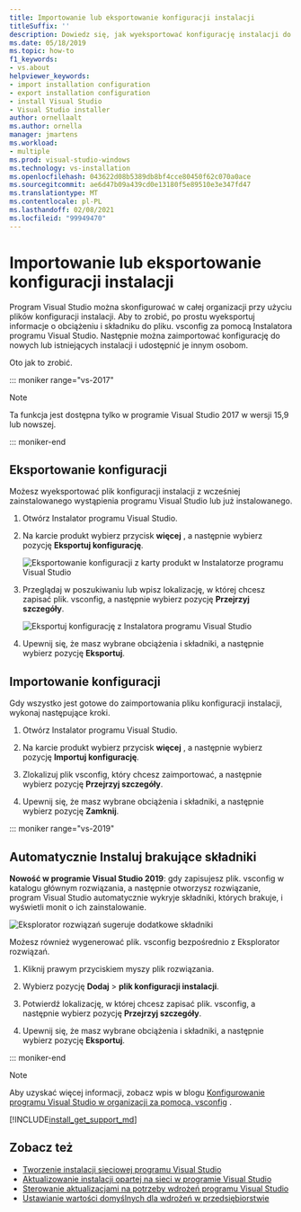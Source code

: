 ```yaml
---
title: Importowanie lub eksportowanie konfiguracji instalacji
titleSuffix: ''
description: Dowiedz się, jak wyeksportować konfigurację instalacji do pliku. vsconfig, aby udostępnić je innym osobom i jak zaimportować ją do klonowania.
ms.date: 05/18/2019
ms.topic: how-to
f1_keywords:
- vs.about
helpviewer_keywords:
- import installation configuration
- export installation configuration
- install Visual Studio
- Visual Studio installer
author: ornellaalt
ms.author: ornella
manager: jmartens
ms.workload:
- multiple
ms.prod: visual-studio-windows
ms.technology: vs-installation
ms.openlocfilehash: 043622d08b5389db8bf4cce80450f62c070a0ace
ms.sourcegitcommit: ae6d47b09a439cd0e13180f5e89510e3e347fd47
ms.translationtype: MT
ms.contentlocale: pl-PL
ms.lasthandoff: 02/08/2021
ms.locfileid: "99949470"
---
```

# <a name="import-or-export-installation-configurations"></a>Importowanie lub eksportowanie konfiguracji instalacji

Program Visual Studio można skonfigurować w całej organizacji przy użyciu plików konfiguracji instalacji. Aby to zrobić, po prostu wyeksportuj informacje o obciążeniu i składniku do pliku. vsconfig za pomocą Instalatora programu Visual Studio. Następnie można zaimportować konfigurację do nowych lub istniejących instalacji i udostępnić je innym osobom.

Oto jak to zrobić.

::: moniker range="vs-2017"

> [!NOTE]
> Ta funkcja jest dostępna tylko w programie Visual Studio 2017 w wersji 15,9 lub nowszej.

::: moniker-end

## <a name="export-a-configuration"></a>Eksportowanie konfiguracji

Możesz wyeksportować plik konfiguracji instalacji z wcześniej zainstalowanego wystąpienia programu Visual Studio lub już instalowanego.

1. Otwórz Instalator programu Visual Studio.

1. Na karcie produkt wybierz przycisk **więcej** , a następnie wybierz pozycję **Eksportuj konfigurację**.

   ![Eksportowanie konfiguracji z karty produkt w Instalatorze programu Visual Studio](../install/media/vs-2019/vs-installer-export-config.png)

1. Przeglądaj w poszukiwaniu lub wpisz lokalizację, w której chcesz zapisać plik. vsconfig, a następnie wybierz pozycję **Przejrzyj szczegóły**.

   ![Eksportuj konfigurację z Instalatora programu Visual Studio](../install/media/vs-2019/export-configuration-confirmation.png)

1. Upewnij się, że masz wybrane obciążenia i składniki, a następnie wybierz pozycję **Eksportuj**.

## <a name="import-a-configuration"></a>Importowanie konfiguracji

Gdy wszystko jest gotowe do zaimportowania pliku konfiguracji instalacji, wykonaj następujące kroki.

1. Otwórz Instalator programu Visual Studio.

1. Na karcie produkt wybierz przycisk **więcej** , a następnie wybierz pozycję **Importuj konfigurację**.

1. Zlokalizuj plik vsconfig, który chcesz zaimportować, a następnie wybierz pozycję **Przejrzyj szczegóły**.

1. Upewnij się, że masz wybrane obciążenia i składniki, a następnie wybierz pozycję **Zamknij**.

::: moniker range="vs-2019"

## <a name="automatically-install-missing-components"></a>Automatycznie Instaluj brakujące składniki

**Nowość w programie Visual Studio 2019**: gdy zapisujesz plik. vsconfig w katalogu głównym rozwiązania, a następnie otworzysz rozwiązanie, program Visual Studio automatycznie wykryje składniki, których brakuje, i wyświetli monit o ich zainstalowanie.

![Eksplorator rozwiązań sugeruje dodatkowe składniki](../install/media/vs-2019/solution-explorer-config-file.png)

Możesz również wygenerować plik. vsconfig bezpośrednio z Eksplorator rozwiązań.

1. Kliknij prawym przyciskiem myszy plik rozwiązania.

1. Wybierz pozycję **Dodaj** > **plik konfiguracji instalacji**.

1. Potwierdź lokalizację, w której chcesz zapisać plik. vsconfig, a następnie wybierz pozycję **Przejrzyj szczegóły**.

1. Upewnij się, że masz wybrane obciążenia i składniki, a następnie wybierz pozycję **Eksportuj**.

::: moniker-end

> [!NOTE]
> Aby uzyskać więcej informacji, zobacz wpis w blogu [Konfigurowanie programu Visual Studio w organizacji za pomocą. vsconfig](https://devblogs.microsoft.com/setup/configure-visual-studio-across-your-organization-with-vsconfig/) .

[!INCLUDE[install_get_support_md](includes/install_get_support_md.md)]

## <a name="see-also"></a>Zobacz też

* [Tworzenie instalacji sieciowej programu Visual Studio](create-a-network-installation-of-visual-studio.md)
* [Aktualizowanie instalacji opartej na sieci w programie Visual Studio](update-a-network-installation-of-visual-studio.md)
* [Sterowanie aktualizacjami na potrzeby wdrożeń programu Visual Studio](controlling-updates-to-visual-studio-deployments.md)
* [Ustawianie wartości domyślnych dla wdrożeń w przedsiębiorstwie](set-defaults-for-enterprise-deployments.md)
